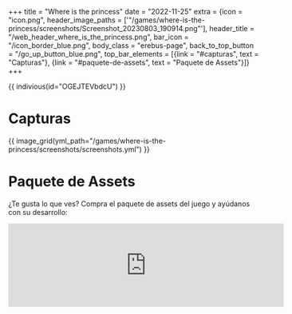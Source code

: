 +++
title = "Where is the princess"
date = "2022-11-25"
extra = {icon = "icon.png", header_image_paths = ['"/games/where-is-the-princess/screenshots/Screenshot_20230803_190914.png"'], header_title = "/web_header_where_is_the_princess.png", bar_icon = "/icon_border_blue.png", body_class = "erebus-page", back_to_top_button = "/go_up_button_blue.png", top_bar_elements = [{link = "#capturas", text = "Capturas"}, {link = "#paquete-de-assets", text = "Paquete de Assets"}]}
+++

{{ indivious(id="OGEJTEVbdcU") }}


# Capturas

{{ image_grid(yml_path="/games/where-is-the-princess/screenshots/screenshots.yml") }}


# Paquete de Assets

¿Te gusta lo que ves? Compra el paquete de assets del juego y ayúdanos con su desarrollo:

<iframe frameborder="0" src="https://itch.io/embed/2222889?bg_color=743f39&amp;fg_color=ffffff&amp;link_color=327345&amp;border_color=bebebe" width="552" height="167"><a href="https://wekufu-studios.itch.io/16x16-pixel-art-roguelike-forest-pack">16x16 Pixel Art Roguelike Pack by Wekufu Studios</a></iframe>